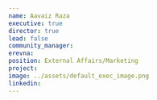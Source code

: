 ```yaml
---
name: Aavaiz Raza
executive: true
director: true
lead: false
community_manager:
erevna:   
position: External Affairs/Marketing
project:  
image: ../assets/default_exec_image.png
linkedin:
---
```

